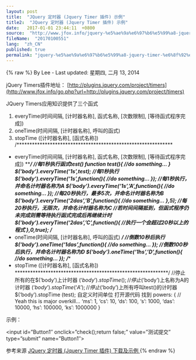 ```yaml
---
layout: post
title:  "JQuery 定时器 (Jquery Timer 插件) 示例"
title2:  "JQuery 定时器 (Jquery Timer 插件) 示例"
date:   2017-01-01 23:44:11  +0800
source:  "http://www.jfox.info/jquery-%e5%ae%9a%e6%97%b6%e5%99%a8-jquery-timer-%e6%8f%92%e4%bb%b6-%e7%a4%ba%e4%be%8b.html"
fileName:  "20170100551"
lang:  "zh_CN"
published: true
permalink: "jquery-%e5%ae%9a%e6%97%b6%e5%99%a8-jquery-timer-%e6%8f%92%e4%bb%b6-%e7%a4%ba%e4%be%8b.html"
---
```

{% raw %}
By Lee - Last updated: 星期四, 二月 13, 2014

jQuery Timers插件地址：
[http://plugins.jquery.com/project/timers](http://www.jfox.info/go.php?url=http://plugins.jquery.com/project/timers)

JQuery Timers应用知识提供了三个函式
1. everyTime(时间间隔, [计时器名称], 函式名称, [次数限制], [等待函式程序完成])
2. oneTime(时间间隔, [计时器名称], 呼叫的函式)
3. stopTime ([计时器名称], [函式名称])
/*************************************************************
*   everyTime(时间间隔, [计时器名称], 函式名称, [次数限制], [等待函式程序完成])
*************************************************************/
//每1秒执行函式test()
function test(){
//do something…
}
$(‘body’).everyTime(‘1s’,test);
//每1秒执行
$(‘body’).everyTime(‘1s’,function(){
//do something…
});
//每1秒执行，并命名计时器名称为A
$(‘body’).everyTime(‘1s’,’A’,function(){
//do something…
});
//每20秒执行，最多5次，并命名计时器名称为B
$(‘body’).everyTime(‘2das’,’B’,function(){
//do something…
},5);
//每20秒执行，无限次，并命名计时器名称为C
//若时间间隔抵到，但函式程序仍未完成则需等待执行函式完成后再继续计时
$(‘body’).everyTime(‘2das’,’C’,function(){
//执行一个会超过20秒以上的程式
},0,true);
/***********************************************************
*   oneTime(时间间隔, [计时器名称], 呼叫的函式)
***********************************************************/
//倒数10秒后执行
$(‘body’).oneTime(‘1das’,function(){
//do something…
});
//倒数100秒后执行，并命名计时器名称为D
$(‘body’).oneTime(‘1hs’,’D’,function(){
//do something…
});
/************************************************************
*  stopTime ([计时器名称], [函式名称])
************************************************************/
//停止所有的在$(‘body’)上计时器
$(‘body’).stopTime ();
//停止$(‘body’)上名称为A的计时器
$(‘body’).stopTime (‘A’);
//停止$(‘body’)上所有呼叫test()的计时器
$(‘body’).stopTime (test);
自定义时间单位
打开源代码
找到
powers: {
// Yeah this is major overkill…
‘ms’: 1,
‘cs’: 10,
‘ds’: 100,
‘s’: 1000,
‘das’: 10000,
‘hs’: 100000,
‘ks’: 1000000
}

示例：

<script src=”[http://ajax.googleapis.com/ajax/libs/jquery/1.4/jquery.min.js”](http://www.jfox.info/go.php?url=http://ajax.googleapis.com/ajax/libs/jquery/1.4/jquery.min.js&quot;) type=”text/javascript”></script>

<script src=”[http://files.cnblogs.com/dachie/jquery.timers-1.2.js”](http://www.jfox.info/go.php?url=http://files.cnblogs.com/dachie/jquery.timers-1.2.js&quot;) type=”text/javascript”></script>

<script>

        function check() {
$(“#Button1”).attr(“disabled”, true);
$(“#Button1”).val(“正在提交，请稍等3秒…..”);
$(‘body’).oneTime(‘3s’, function() {
$(“#Button1”).attr(“disabled”, false);
$(“#Button1”).val(“测试提交”);
});
}

    </script>

<input id=”Button1″ onclick=”check();return false;” value=”测试提交” type=”submit” name=”Button1″>

参考来源 [JQuery 定时器 (Jquery Timer 插件) 下载及示例 ](http://www.jfox.info/go.php?url=http://www.jfox.info/url.php?url=http%3A%2F%2Fwww.cnblogs.com%2Fdachie%2Farchive%2F2010%2F08%2F26%2F1808843.html)
{% endraw %}